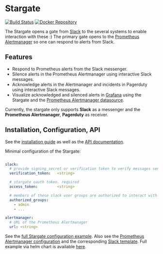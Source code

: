 # Stargate

[![Build Status](https://travis-ci.org/sapcc/stargate.svg?branch=master)](https://travis-ci.org/sapcc/stargate)
[![Docker Repository](https://img.shields.io/docker/pulls/sapcc/stargate.svg?maxAge=604800)](https://hub.docker.com/r/sapcc/stargate/)

The Stargate opens a gate from [Slack](https://slack.com) to the several systems to enable interaction with these :)
The primary gate opens to the [Prometheus Alertmanager](https://prometheus.io/docs/alerting/alertmanager) so one can respond to alerts from Slack.

## Features

- Respond to Prometheus alerts from the Slack messenger.
- Silence alerts in the Prometheus Alertmanager using interactive Slack messages.
- Acknowledge alerts in the Alertmanager and incidents in Pagerduty using interactive Slack messages.
- Visualize acknowledged and silenced alerts in [Grafana](https://grafana.com/) using the Stargate and the [Prometheus Alertmanager datasource](https://github.com/sapcc/grafana-prometheus-alertmanager-datasource).

Currently, the stargate only supports **Slack** as a messenger and the **Prometheus Alertmanager**, **Pagerduty** as receiver.

## Installation, Configuration, API

See the [installation guide](./docs/install.md) as well as the [API documentation](./docs/api.md).

Minimal configuration of the Stargate:
```yaml

slack:
  # provide signing_secret or verification token to verify messages sent by slack
  verification_token:   <string>

  # stargate oauth token. required
  access_token:         <string>

  # members of these slack user groups are authorized to interact with slack messages
  authorized_groups:
    - admin
    - ...

alertmanager:
  # URL of the Prometheus Alertmanager
  url: <string>
```


See the [full Stargate configuration example](./etc/stargate.yaml).
Also see the [Prometheus Alertmanager configuration](./etc/alertmanager.yaml) and the corresponding [Slack template](./etc/slack.tmpl).
Full example via helm chart is available [here](https://github.com/sapcc/helm-charts/tree/master/global/prometheus-alertmanager).
